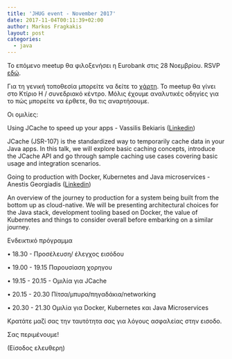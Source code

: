 ```yaml
---
title: 'JHUG event - November 2017'
date: 2017-11-04T00:11:39+02:00
author: Markos Fragkakis
layout: post
categories:
  - java
---
```

Το επόμενο meetup θα φιλοξενήσει η Eurobank στις 28 Νοεμβρίου. RSVP [εδώ](https://www.meetup.com/Java-Hellenic-User-Group/events/244787630/).

Για τη γενική τοποθεσία μπορείτε να δείτε το [χάρτη](https://www.google.com/maps/place/Filikis+Eterias+ke+Iolkou,+Nea+Ionia+142+34/@38.0404093,23.7591554,17z/data=!3m1!4b1!4m5!3m4!1s0x14a1a27669ea4557:0x3c5499721ca14af2!8m2!3d38.0404093!4d23.7613494?hl=en-US). Το meetup θα γίνει στο Κτίριο Η / συνεδριακό κέντρο. Μόλις έχουμε αναλυτικές οδηγίες για το πώς μπορείτε να έρθετε, θα τις αναρτήσουμε.

Οι ομιλίες:

Using JCache to speed up your apps - Vassilis Bekiaris ([Linkedin](https://www.linkedin.com/in/vassilis-bekiaris-88a7003/))

JCache (JSR-107) is the standardized way to temporarily cache data in your Java apps. In this talk, we will explore basic caching concepts, introduce the JCache API and go through sample caching use cases covering basic usage and integration scenarios.

Going to production with Docker, Kubernetes and Java microservices - Anestis Georgiadis ([Linkedin](https://www.linkedin.com/in/mranest/))

An overview of the journey to production for a system being built from the bottom up as cloud-native. We will be presenting architectural choices for the Java stack, development tooling based on Docker, the value of Kubernetes and things to consider overall before embarking on a similar journey.

Ενδεικτικό πρόγραμμα

• 18.30 - Προσέλευση/ έλεγχος εισόδου

• 19.00 - 19.15 Παρουσίαση χορηγου

• 19.15 - 20.15 - Ομιλία για JCache

• 20.15 - 20.30 Πίτσα/μπυρα/πηγαδάκια/networking

• 20.30 - 21.30 Ομιλία για Docker, Kubernetes και Java Microservices

Κρατάτε μαζί σας την ταυτότητα σας για λόγους ασφαλείας στην εισοδο.

Σας περιμένουμε!

(Είσοδος ελευθερη)